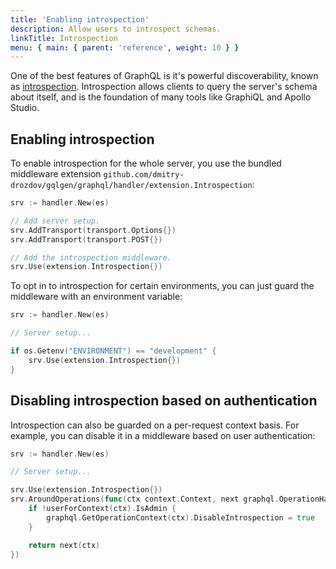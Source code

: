 ```yaml
---
title: 'Enabling introspection'
description: Allow users to introspect schemas.
linkTitle: Introspection
menu: { main: { parent: 'reference', weight: 10 } }
---
```


One of the best features of GraphQL is it's powerful discoverability, known as [introspection][introspection]. Introspection allows clients to query the server's schema about itself, and is the foundation of many tools like GraphiQL and Apollo Studio.

## Enabling introspection

To enable introspection for the whole server, you use the bundled middleware extension `github.com/dmitry-drozdov/gqlgen/graphql/handler/extension.Introspection`:

```go
srv := handler.New(es)

// Add server setup.
srv.AddTransport(transport.Options{})
srv.AddTransport(transport.POST{})

// Add the introspection middleware.
srv.Use(extension.Introspection{})
```

To opt in to introspection for certain environments, you can just guard the middleware with an environment variable:

```go
srv := handler.New(es)

// Server setup...

if os.Getenv("ENVIRONMENT") == "development" {
    srv.Use(extension.Introspection{})
}
```

## Disabling introspection based on authentication

Introspection can also be guarded on a per-request context basis. For example, you can disable it in a middleware based on user authentication:

```go
srv := handler.New(es)

// Server setup...

srv.Use(extension.Introspection{})
srv.AroundOperations(func(ctx context.Context, next graphql.OperationHandler) graphql.ResponseHandler {
    if !userForContext(ctx).IsAdmin {
        graphql.GetOperationContext(ctx).DisableIntrospection = true
    }

    return next(ctx)
})
```

[introspection]: https://graphql.org/learn/introspection/
